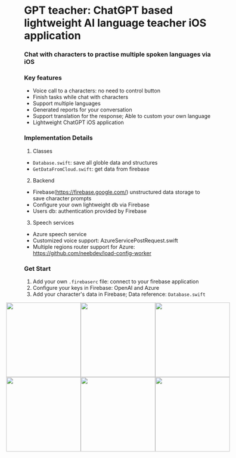 # GPT teacher: ChatGPT based lightweight AI language teacher iOS application
### **Chat with characters to practise multiple spoken languages via iOS**

### Key features
- Voice call to a characters: no need to control button
- Finish tasks while chat with characters
- Support multiple languages
- Generated reports for your conversation
- Support translation for the response; Able to custom your own language
- Lightweight ChatGPT iOS application

### Implementation Details
1. Classes
- `Database.swift`: save all globle data and structures
- `GetDataFromCloud.swift`: get data from firebase
2. Backend
- Firebase(https://firebase.google.com/) unstructured data storage to save character prompts 
- Configure your own lightweight db via Firebase
- Users db: authentication provided by Firebase
3. Speech services
- Azure speech service
- Customized voice support: AzureServicePostRequest.swift
- Multiple regions router support for Azure: https://github.com/neebdev/load-config-worker

### Get Start
1. Add your own `.firebaserc` file: connect to your firebase application
2. Configure your keys in Firebase: OpenAI and Azure
3. Add your character's data in Firebase; Data reference: `Database.swift`

<div style="display: flex; justify-content: center;">
  <img src="https://user-images.githubusercontent.com/50688000/233969017-afa8e597-123c-4a46-b919-900a0a3cad06.jpeg" width="200"/>
  <img src="https://user-images.githubusercontent.com/50688000/233960625-b9149f5f-1a60-469d-96b1-f3cdc263c3e9.jpeg" width="200"/>
  <img src="https://user-images.githubusercontent.com/50688000/233966258-0f91619f-6104-4f1a-b3bf-35261b465a01.jpeg" width="200"/>
</div>

<div style="display: flex; justify-content: center;">
  <img src="https://user-images.githubusercontent.com/50688000/233971563-0615ba81-cdd4-4aa1-b60b-96932c24fd10.PNG" width="200"/>
  <img src="https://user-images.githubusercontent.com/50688000/233971441-e16b304f-12d7-4f2f-b5f8-9a906eb7f821.PNG" width="200"/>
  <img src="https://user-images.githubusercontent.com/50688000/233971780-efc645d8-56c9-446c-bd99-b091f4ff76b9.jpeg" width="200"/>
</div>


